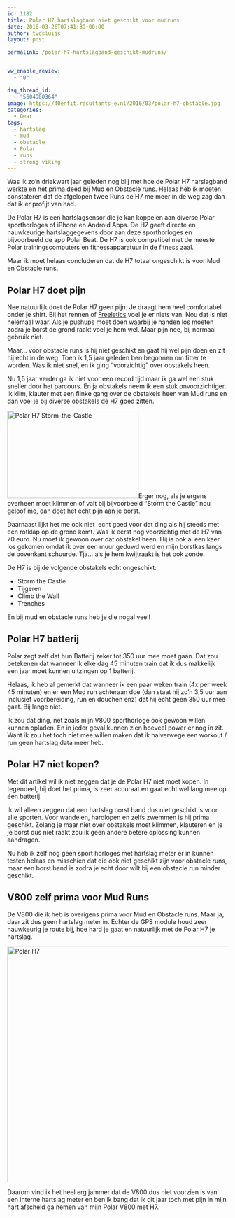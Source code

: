 ```yaml
---
id: 1182
title: Polar H7 hartslagband niet geschikt voor mudruns
date: 2016-03-26T07:41:39+00:00
author: tvdsluijs
layout: post

permalink: /polar-h7-hartslagband-geschikt-mudruns/


vw_enable_review:
  - "0"

dsq_thread_id:
  - "5604980364"
image: https://40enfit.resultants-e.nl/2016/03/polar-h7-obstacle.jpg
categories:
  - Gear
tags:
  - hartslag
  - mud
  - obstacle
  - Polar
  - runs
  - strong viking
---
```

Was ik zo&#8217;n driekwart jaar geleden nog blij met hoe de Polar H7 harslagband werkte en het prima deed bij Mud en Obstacle runs. Helaas heb ik moeten constateren dat de afgelopen twee Runs de H7 me meer in de weg zag dan dat ik er profijt van had.<!--more-->

De Polar H7 is een hartslagsensor die je kan koppelen aan diverse Polar sporthorloges of iPhone en Android Apps. De H7 geeft directe en nauwkeurige hartslaggegevens door aan deze sporthorloges en bijvoorbeeld de app Polar Beat. De H7 is ook compatibel met de meeste Polar trainingscomputers en fitnessapparatuur in de fitness zaal.

Maar ik moet helaas concluderen dat de H7 totaal ongeschikt is voor Mud en Obstacle runs.

## Polar H7 doet pijn

Nee natuurlijk doet de Polar H7 geen pijn. Je draagt hem heel comfortabel onder je shirt. Bij het rennen of <a href="https://www.freeletics.com/r/6595686" target="_blank">Freeletics</a> voel je er niets van. Nou dat is niet helemaal waar. Als je pushups moet doen waarbij je handen los moeten zodra je borst de grond raakt voel je hem wel. Maar pijn nee, bij normaal gebruik niet.

Maar&#8230; voor obstacle runs is hij niet geschikt en gaat hij wel pijn doen en zit hij echt in de weg. Toen ik 1,5 jaar geleden ben begonnen om fitter te worden. Was ik niet snel, en ik ging &#8220;voorzichtig&#8221; over obstakels heen.

Nu 1,5 jaar verder ga ik niet voor een record tijd maar ik ga wel een stuk sneller door het parcours. En ja obstakels neem ik een stuk onvoorzichtiger. Ik klim, klauter met een flinke gang over de obstakels heen van Mud runs en dan voel je bij diverse obstakels de H7 goed zitten.

<img class="alignright size-medium wp-image-1185" src="https://40enfit.resultants-e.nl/2016/03/Storm-the-Castle-300x200.jpg" alt="Polar H7 Storm-the-Castle" width="300" height="200" srcset="https://40enfit.resultants-e.nl/2016/03/Storm-the-Castle-300x200.jpg 300w, https://40enfit.resultants-e.nl/2016/03/Storm-the-Castle.jpg 720w" sizes="(max-width: 300px) 100vw, 300px" />Erger nog, als je ergens overheen moet klimmen of valt bij bijvoorbeeld &#8220;Storm the Castle&#8221; nou geloof me, dan doet het echt pijn aan je borst.

Daarnaast lijkt het me ook niet  echt goed voor dat ding als hij steeds met een rotklap op de grond komt. Was ik eerst nog voorzichtig met de H7 van 70 euro. Nu moet ik gewoon over dat obstakel heen. Hij is ook al een keer los gekomen omdat ik over een muur geduwd werd en mijn borstkas langs de bovenkant schuurde. Tja&#8230; als je hem kwijtraakt is het ook zonde.

De H7 is bij de volgende obstakels echt ongeschikt:

  * Storm the Castle
  * Tijgeren
  * Climb the Wall
  * Trenches

En bij mud en obstacle runs heb je die nogal veel!

## Polar H7 batterij

Polar zegt zelf dat hun Batterij zeker tot 350 uur mee moet gaan. Dat zou betekenen dat wanneer ik elke dag 45 minuten train dat ik dus makkelijk een jaar moet kunnen uitzingen op 1 batterij.

Helaas, ik heb al gemerkt dat wanneer ik een paar weken train (4x per week 45 minuten) en er een Mud run achteraan doe (dan staat hij zo&#8217;n 3,5 uur aan inclusief voorbereiding, run en douchen enz) dat hij echt geen 350 uur mee gaat. Bij lange niet.

Ik zou dat ding, net zoals mijn V800 sporthorloge ook gewoon willen kunnen opladen. En in ieder geval kunnen zien hoeveel power er nog in zit. Want ik zou het toch niet mee willen maken dat ik halverwege een workout / run geen hartslag data meer heb.

## Polar H7 niet kopen?

Met dit artikel wil ik niet zeggen dat je de Polar H7 niet moet kopen. In tegendeel, hij doet het prima, is zeer accuraat en gaat echt wel lang mee op één batterij.

Ik wil alleen zeggen dat een hartslag borst band dus niet geschikt is voor alle sporten. Voor wandelen, hardlopen en zelfs zwemmen is hij prima geschikt. Zolang je maar niet over obstakels moet klimmen, klauteren en je je borst dus niet raakt zou ik geen andere betere oplossing kunnen aandragen.

Nu heb ik zelf nog geen sport horloges met hartslag meter er in kunnen testen helaas en misschien dat die ook niet geschikt zijn voor obstacle runs, maar een borst band is zodra je echt door wilt bij een obstacle run minder geschikt.

## V800 zelf prima voor Mud Runs

De V800 die ik heb is overigens prima voor Mud en Obstacle runs. Maar ja, daar zit dus geen hartslag meter in. Echter de GPS module houd zeer nauwkeurig je route bij, hoe hard je gaat en natuurlijk met de Polar H7 je hartslag.

<img class="aligncenter wp-image-1186 size-full" src="https://40enfit.resultants-e.nl/2016/03/Screen-Shot-2016-03-26-at-07.39.38.png" alt="Polar H7" width="1200" height="539" srcset="https://40enfit.resultants-e.nl/2016/03/Screen-Shot-2016-03-26-at-07.39.38.png 1200w, https://40enfit.resultants-e.nl/2016/03/Screen-Shot-2016-03-26-at-07.39.38-300x135.png 300w, https://40enfit.resultants-e.nl/2016/03/Screen-Shot-2016-03-26-at-07.39.38-1024x460.png 1024w, https://40enfit.resultants-e.nl/2016/03/Screen-Shot-2016-03-26-at-07.39.38-165x75.png 165w" sizes="(max-width: 1200px) 100vw, 1200px" />

Daarom vind ik het heel erg jammer dat de V800 dus niet voorzien is van een interne hartslag meter en ben ik bang dat ik dit jaar toch met pijn in mijn hart afscheid ga nemen van mijn Polar V800 met H7.

&nbsp;